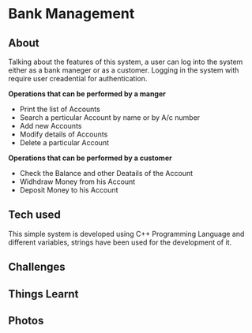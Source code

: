 # Bank Management

## About

Talking about the features of this system, a user can log into the system either as a bank maneger or as a customer. Logging in the system with require user creadential for authentication.

**Operations that can be performed by a manger**
- Print the list of Accounts
- Search a perticular Account by name or by A/c number 
- Add new Accounts
- Modify details of Accounts
- Delete a particular Account

**Operations that can be performed by a customer**
- Check the Balance and other Deatails of the Account
- Widhdraw Money from his Account
- Deposit Money to his Account


## Tech used

This simple system is developed using C++ Programming Language and different variables, strings have been used for the development of it.

## Challenges

## Things Learnt

## Photos

